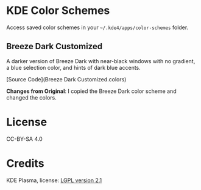 # KDE Color Schemes
Access saved color schemes in your `~/.kde4/apps/color-schemes` folder.

## Breeze Dark Customized

A darker version of Breeze Dark with near-black windows with no gradient, a blue selection color, and hints of dark blue accents.

[Source Code](Breeze Dark Customized.colors)

**Changes from Original**: I copied the Breeze Dark color scheme and changed the colors.

# License
CC-BY-SA 4.0

# Credits
KDE Plasma, license: [LGPL version 2.1](../../../licenses/kde-lgpl2.1-license.txt)
